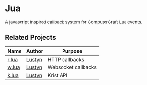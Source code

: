 # Jua
A javascript inspired callback system for ComputerCraft Lua events.


## Related Projects
Name | Author | Purpose
--- | --- | ---
[r.lua](https://github.com/Lustyn/r.lua) | [Lustyn](https://github.com/Lustyn/r.lua) | HTTP callbacks
[w.lua](https://github.com/Lustyn/w.lua) | [Lustyn](https://github.com/Lustyn/w.lua) | Websocket callbacks
[k.lua](https://github.com/Lustyn/k.lua) | [Lustyn](https://github.com/Lustyn/k.lua) | Krist API
